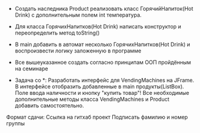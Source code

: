 * Создать наследника Product реализовать класс ГорячийНапиток(Hot Drink) с дополнительным полем int температура. 
* Для класса ГорячихНапитков(Hot Drink) написать конструктор и переопределить метод toString()
* В main добавить в автомат несколько ГорячихНапитков(Hot Drink)  и воспроизвести логику заложенную в программе
* Все вышеуказанное создать согласно принципам ООП пройдённым на семинаре

* Задача со *: Разработать интерфейс для VendingMachines на JFrame. В интерфейсе отобразить добавленные в main продукты(ListBox).
 Поле ввода наличности и кнопку "купить товар"! Все необходимые дополнительные методы класса VendingMachines и Product добавить самостоятельно.

Формат сдачи:
Ссылка на гитхаб проект
Подписать фамилию и номер группы